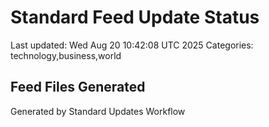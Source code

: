 # Standard Feed Update Status
Last updated: Wed Aug 20 10:42:08 UTC 2025
Categories: technology,business,world

## Feed Files Generated

Generated by Standard Updates Workflow
